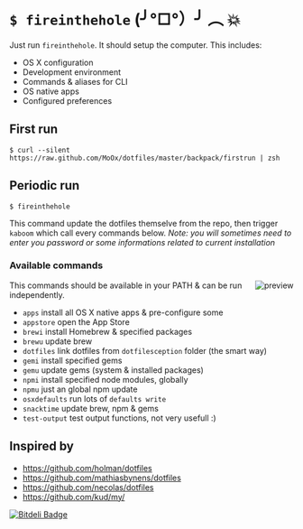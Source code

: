 # `$ fireinthehole` (╯°□°）╯ ︵ 💥

<img alt="" align="right" src="https://raw.github.com/MoOx/dotfiles/master/backpack/i/kabooya.gif" />

Just run `fireinthehole`. It should setup the computer.
This includes:

- OS X configuration
- Development environment
- Commands & aliases for CLI
- OS native apps
- Configured preferences

## First run

```
$ curl --silent https://raw.github.com/MoOx/dotfiles/master/backpack/firstrun | zsh
```

## Periodic run

```
$ fireinthehole
```

This command update the dotfiles themselve from the repo, then trigger `kaboom` which call every commands below.
_Note: you will sometimes need to enter you password or some informations related to current installation_

### Available commands

<img alt="preview" align="right" src="https://raw.github.com/MoOx/dotfiles/master/backpack/i/fireinthehole.png" />

This commands should be available in your PATH & can be run independently.

- `apps` install all OS X native apps & pre-configure some
- `appstore` open the App Store
- `brewi` install Homebrew & specified packages
- `brewu` update brew
- `dotfiles` link dotfiles from `dotfilesception` folder (the smart way)
- `gemi` install specified gems
- `gemu` update gems (system & installed packages)
- `npmi` install specified node modules, globally
- `npmu` just an global npm update
- `osxdefaults` run lots of `defaults write`
- `snacktime` update brew, npm & gems
- `test-output` test output functions, not very usefull :) 

## Inspired by

- https://github.com/holman/dotfiles
- https://github.com/mathiasbynens/dotfiles
- https://github.com/necolas/dotfiles
- https://github.com/kud/my/


[![Bitdeli Badge](https://d2weczhvl823v0.cloudfront.net/MoOx/dotfiles/trend.png)](https://bitdeli.com/free "Bitdeli Badge")

